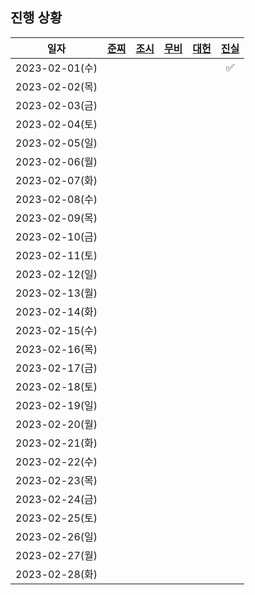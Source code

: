 ## 진행 상황

|      일자      | [준찌](https://github.com/juunzzi) | [조시](https://github.com/hyunrrr) | [무비](https://github.com/byhhh2) | [대헌](https://github.com/asiloveyou) | [진실](https://github.com/kauthenticity) |
| :------------: | :--------------------------------: | :--------------------------------: | :-------------------------------: | :-----------------------------------: | :--------------------------------------: |
| 2023-02-01(수) |                                  |                                    |                                |                                     |                      ✅                    |
| 2023-02-02(목) |                                  |                                    |                                 |                                     |                                          |
| 2023-02-03(금) |                                  |                                    |                                 |                                       |                                          |
| 2023-02-04(토) |                                  |                                    |                                 |                                       |                                          |
| 2023-02-05(일) |                                  |                                    |                                 |                                       |                                          |
| 2023-02-06(월) |                                  |                                    |                                 |                                       |                                          |
| 2023-02-07(화) |                                  |                                    |                                 |                                       |                                          |
| 2023-02-08(수) |                                  |                                    |                                 |                                       |                                          |
| 2023-02-09(목) |                                  |                                    |                                 |                                       |                                          |
| 2023-02-10(금) |                                  |                                    |                                 |                                       |                                          |
| 2023-02-11(토) |                                  |                                    |                                 |                                       |                                          |
| 2023-02-12(일) |                                  |                                    |                                   |                                       |                                          |
| 2023-02-13(월) |                                    |                                    |                                   |                                       |                                          |
| 2023-02-14(화) |                                    |                                    |                                   |                                       |                                          |
| 2023-02-15(수) |                                    |                                    |                                   |                                       |                                          |
| 2023-02-16(목) |                                    |                                    |                                   |                                       |                                          |
| 2023-02-17(금) |                                    |                                    |                                   |                                       |                                          |
| 2023-02-18(토) |                                    |                                    |                                   |                                       |                                          |
| 2023-02-19(일) |                                    |                                    |                                   |                                       |                                          |
| 2023-02-20(월) |                                    |                                    |                                   |                                       |                                          |
| 2023-02-21(화) |                                    |                                    |                                   |                                       |                                          |
| 2023-02-22(수) |                                    |                                    |                                   |                                       |                                          |
| 2023-02-23(목) |                                    |                                    |                                   |                                       |                                          |
| 2023-02-24(금) |                                    |                                    |                                   |                                       |                                          |
| 2023-02-25(토) |                                    |                                    |                                   |                                       |                                          |
| 2023-02-26(일) |                                    |                                    |                                   |                                       |                                          |
| 2023-02-27(월) |                                    |                                    |                                   |                                       |                                          |
| 2023-02-28(화) |                                    |                                    |                                   |                                       |                                          |
